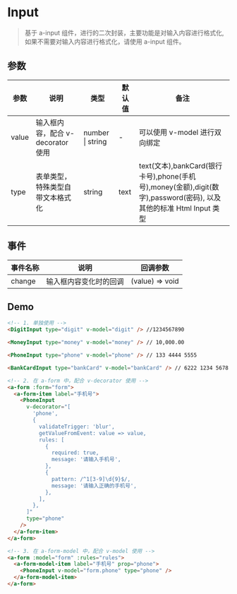 # Input

> 基于 a-input 组件，进行的二次封装，主要功能是对输入内容进行格式化,如果不需要对输入内容进行格式化，请使用 a-input 组件。

## 参数

| 参数 | 说明 | 类型 | 默认值 | 备注 |
| --- | --- | --- | --- | --- |
| value | 输入框内容，配合 v-decorator 使用 | number \| string | - | 可以使用 v-model 进行双向绑定 |
| type | 表单类型，特殊类型自带文本格式化 | string | text | text(文本),bankCard(银行卡号),phone(手机号),money(金额),digit(数字),password(密码), 以及其他的标准 Html Input 类型 |

## 事件

| 事件名称 | 说明                   | 回调参数        |
| -------- | ---------------------- | --------------- |
| change   | 输入框内容变化时的回调 | (value) => void |

## Demo

```html
<!-- 1. 单独使用 -->
<DigitInput type="digit" v-model="digit" /> //1234567890

<MoneyInput type="money" v-model="money" /> // 10,000.00

<PhoneInput type="phone" v-model="phone" /> // 133 4444 5555

<BankCardInput type="bankCard" v-model="bankCard" /> // 6222 1234 5678 9102 7894

<!-- 2. 在 a-form 中，配合 v-decorator 使用 -->
<a-form :form="form">
  <a-form-item label="手机号">
    <PhoneInput
      v-decorator="[
        'phone',
        {
          validateTrigger: 'blur',
          getValueFromEvent: value => value,
          rules: [
            {
              required: true,
              message: '请输入手机号',
            },
            {
              pattern: /^1[3-9]\d{9}$/,
              message: '请输入正确的手机号',
            },
          ],
        },
      ]"
      type="phone"
    />
  </a-form-item>
</a-form>

<!-- 3. 在 a-form-model 中，配合 v-model 使用 -->
<a-form :model="form" :rules="rules">
  <a-form-model-item label="手机号" prop="phone">
    <PhoneInput v-model="form.phone" type="phone" />
  </a-form-model-item>
</a-form>
```
